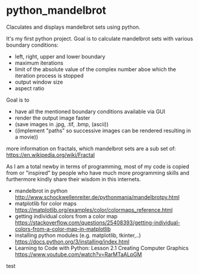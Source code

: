 # python_mandelbrot
Claculates and displays mandelbrot sets using python. 

It's my first python project. Goal is to calculate mandelbrot sets with various boundary conditions:
- left,  right, upper and lower boundary
- maximum iterations
- limit of the absolute value of the complex number aboe which the iteration process is stopped
- output window size
- aspect ratio

Goal is to 
- have all the mentioned boundary conditions available via GUI
- render the output image faster
- (save images in .jpg, .tif, .bmp, (ascii))
- ((implement "paths" so successive images can be rendered resulting in a movie))

more information on fractals, which mandelbrot sets are a sub set of: https://en.wikipedia.org/wiki/Fractal

As I am a total newby in terms of programming, most of my code is copied from or "inspired" by people who have much more programming skills and furthermore kindly share their wisdom in this internets.

- mandelbrot in python http://www.schockwellenreiter.de/pythonmania/mandelbrotpy.html
- matplotlib for color maps https://matplotlib.org/examples/color/colormaps_reference.html
- getting individual colors from a color map https://stackoverflow.com/questions/25408393/getting-individual-colors-from-a-color-map-in-matplotlib
- installing python modules (e.g. matplotlib, tkinter,..) https://docs.python.org/3/installing/index.html
- Learning to Code with Python: Lesson 2.1 Creating Computer Graphics https://www.youtube.com/watch?v=RarMTaALpGM

test